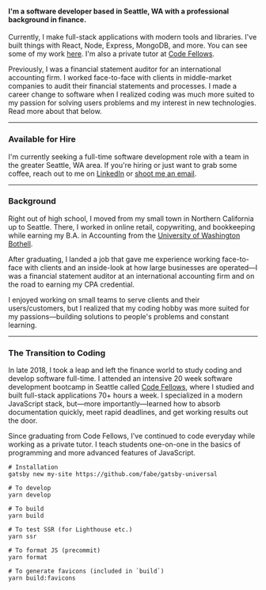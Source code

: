 #### I'm a software developer based in Seattle, WA with a professional background in finance.

Currently, I make full-stack applications with modern tools and libraries.
I've built things with React, Node, Express, MongoDB, and more. You can
see some of my work [here](../projects). I'm also a private
tutor at <a href="https://www.codefellows.org/">Code Fellows</a>.

Previously, I was a financial statement auditor for an international
accounting firm. I worked face-to-face with clients in middle-market
companies to audit their financial statements and processes. I made a
career change to software when I realized coding was much more suited to
my passion for solving users problems and my interest in new technologies.
Read more about that below.

---

### Available for Hire

I'm currently seeking a full-time software development role with a team in
the greater Seattle, WA area. If you're hiring or just want to grab some
coffee, reach out to me on <a href="https://www.linkedin.com/in/billybunn/">LinkedIn</a> or <a href="mailto:billy@billybunn.com?subject=Inquiry from BillyBunn.com"> shoot me an email</a>.

---

### Background

Right out of high school, I moved from my small town in Northern
California up to Seattle. There, I worked in online retail, copywriting,
and bookkeeping while earning my B.A. in Accounting from the <a href="https://www.uwb.edu/">University of Washington Bothell</a>.

After graduating, I landed a job that gave me experience working
face-to-face with clients and an inside-look at how large businesses are
operated—I was a financial statement auditor at an international
accounting firm and on the road to earning my CPA credential.


I enjoyed working on small teams to serve clients and their
users/customers, but I realized that my coding hobby was more suited for
my passions—building solutions to people's problems and constant learning.

---
### The Transition to Coding

In late 2018, I took a leap and left the finance world to study coding and
develop software full-time. I attended an intensive 20 week software
development bootcamp in Seattle called <a href="https://www.codefellows.org/">Code Fellows</a>, where I studied and built full-stack applications 70+ hours a week. I specialized in a
modern JavaScript stack, but—more importantly—learned how to absorb
documentation quickly, meet rapid deadlines, and get working results out
the door.

Since graduating from Code Fellows, I've continued to code everyday while
working as a private tutor. I teach students one-on-one in the basics of
programming and more advanced features of JavaScript.

```
# Installation
gatsby new my-site https://github.com/fabe/gatsby-universal

# To develop
yarn develop

# To build
yarn build

# To test SSR (for Lighthouse etc.)
yarn ssr

# To format JS (precommit)
yarn format

# To generate favicons (included in `build`)
yarn build:favicons
```
